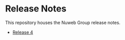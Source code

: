 # Release Notes
This repository houses the Nuweb Group release notes.

- [Release 4](/release-4.md)
